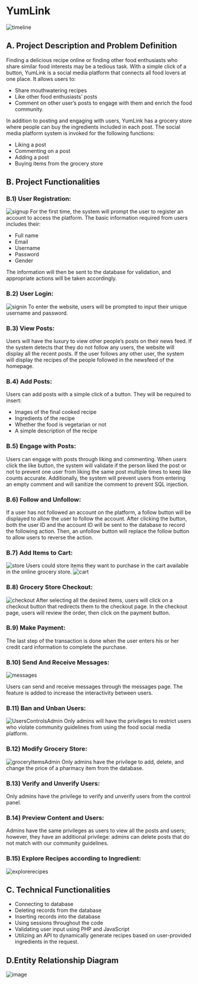 # YumLink
![timeline](https://github.com/ZeyadMahmoudAmrMohamed/YumLink/assets/145808463/6bc6f601-6d9b-499b-8d46-b2af9fe5c7eb)

## A. Project Description and Problem Definition
Finding a delicious recipe online or finding other food enthusiasts who share similar food interests may be a tedious task. With a simple click of a button, YumLink is a social media platform that connects all food lovers at one place. It allows users to:
- Share mouthwatering recipes
- Like other food enthusiasts’ posts
- Comment on other user’s posts to engage with them and enrich the food community. 

In addition to posting and engaging with users, YumLink has a grocery store where people can buy the ingredients included in each post. The social media platform system is invoked for the following functions:
- Liking a post
- Commenting on a post
- Adding a post
- Buying items from the grocery store

## B. Project Functionalities



### B.1) User Registration:
![signup](https://github.com/ZeyadMahmoudAmrMohamed/YumLink/assets/145808463/ddb8e3b1-edad-474b-9b08-ba6068c41b29)
For the first time, the system will prompt the user to register an account to access the platform. The basic information required from users includes their:
- Full name
- Email
- Username
- Password
- Gender

The information will then be sent to the database for validation, and appropriate actions will be taken accordingly.

### B.2) User Login:
![signin](https://github.com/ZeyadMahmoudAmrMohamed/YumLink/assets/145808463/c91e8009-b722-499b-8813-68ddd2cca2a2)
To enter the website, users will be prompted to input their unique username and password.

### B.3) View Posts:
Users will have the luxury to view other people’s posts on their news feed. If the system detects that they do not follow any users, the website will display all the recent posts. If the user follows any other user, the system will display the recipes of the people followed in the newsfeed of the homepage.

### B.4) Add Posts:
Users can add posts with a simple click of a button. They will be required to insert:
- Images of the final cooked recipe
- Ingredients of the recipe
- Whether the food is vegetarian or not
- A simple description of the recipe

### B.5) Engage with Posts:
Users can engage with posts through liking and commenting. When users click the like button, the system will validate if the person liked the post or not to prevent one user from liking the same post multiple times to keep like counts accurate. Additionally, the system will prevent users from entering an empty comment and will sanitize the comment to prevent SQL injection.

### B.6) Follow and Unfollow:
If a user has not followed an account on the platform, a follow button will be displayed to allow the user to follow the account. After clicking the button, both the user ID and the account ID will be sent to the database to record the following action. Then, an unfollow button will replace the follow button to allow users to reverse the action.

### B.7) Add Items to Cart:
![store](https://github.com/ZeyadMahmoudAmrMohamed/YumLink/assets/145808463/49741b9e-213c-4d33-85f7-43c6bd735f32)
Users could store items they want to purchase in the cart available in the online grocery store.
![cart](https://github.com/ZeyadMahmoudAmrMohamed/YumLink/assets/145808463/f14edca2-5a1c-45c7-99e9-430256f19bb4)
### B.8) Grocery Store Checkout:
![checkout](https://github.com/ZeyadMahmoudAmrMohamed/YumLink/assets/145808463/c9719321-7889-4881-b6d9-a51c6f2c3f2a)
After selecting all the desired items, users will click on a checkout button that redirects them to the checkout page. In the checkout page, users will review the order, then click on the payment button.

### B.9) Make Payment:
The last step of the transaction is done when the user enters his or her credit card information to complete the purchase.

### B.10) Send And Receive Messages:
![messages](https://github.com/ZeyadMahmoudAmrMohamed/YumLink/assets/145808463/96f9f714-b21e-462d-9cd0-af311f20d4dd)

Users can send and receive messages through the messages page. The feature is added to increase the interactivity between users.

### B.11) Ban and Unban Users:
![UsersControlsAdmin](https://github.com/ZeyadMahmoudAmrMohamed/YumLink/assets/145808463/33ddf8f0-5cdc-4af8-959b-e1d3ae151cf8)
Only admins will have the privileges to restrict users who violate community guidelines from using the food social media platform.

### B.12) Modify Grocery Store:
![groceryItemsAdmin](https://github.com/ZeyadMahmoudAmrMohamed/YumLink/assets/145808463/ba29e1e6-aeb6-4cc7-8a13-2bb9d5aaa784)
Only admins have the privilege to add, delete, and change the price of a pharmacy item from the database.

### B.13) Verify and Unverify Users:
Only admins have the privilege to verify and unverify users from the control panel.

### B.14) Preview Content and Users:
Admins have the same privileges as users to view all the posts and users; however, they have an additional privilege: admins can delete posts that do not match with our community guidelines.
### B.15) Explore Recipes according to Ingredient:
![explorerecipes](https://github.com/ZeyadMahmoudAmrMohamed/YumLink/assets/145808463/7e733c89-0fdd-4d83-b29c-47c2cf6e5e08)

## C. Technical Functionalities
- Connecting to database
- Deleting records from the database
- Inserting records into the database
- Using sessions throughout the code
- Validating user input using PHP and JavaScript
- Utilizing an API to dynamically generate recipes based on user-provided ingredients in the request.
## D.Entity Relationship Diagram
![image](https://github.com/ZeyadMahmoudAmrMohamed/YumLink/assets/145808463/13b2fa9f-9464-44d4-941c-fc59022620c8)
